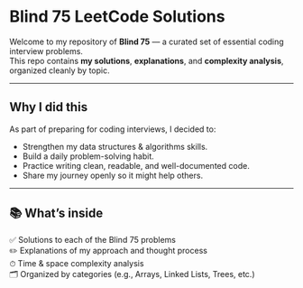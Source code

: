 # Blind 75 LeetCode Solutions

Welcome to my repository of **Blind 75** — a curated set of essential coding interview problems.  
This repo contains **my solutions**, **explanations**, and **complexity analysis**, organized cleanly by topic.

---

## Why I did this

As part of preparing for coding interviews, I decided to:
- Strengthen my data structures & algorithms skills.
- Build a daily problem-solving habit.
- Practice writing clean, readable, and well-documented code.
- Share my journey openly so it might help others.

---

## 📚 What’s inside

✅ Solutions to each of the Blind 75 problems  
✏️ Explanations of my approach and thought process  
⏱ Time & space complexity analysis  
🗂 Organized by categories (e.g., Arrays, Linked Lists, Trees, etc.)

